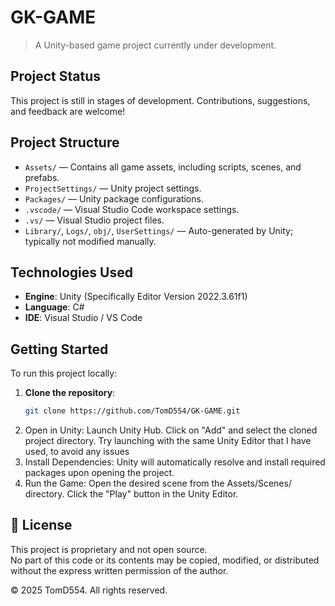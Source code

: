 # GK-GAME

>  A Unity-based game project currently under development.

## Project Status

This project is still in stages of development. Contributions, suggestions, and feedback are welcome!

##  Project Structure

- `Assets/` — Contains all game assets, including scripts, scenes, and prefabs.
- `ProjectSettings/` — Unity project settings.
- `Packages/` — Unity package configurations.
- `.vscode/` — Visual Studio Code workspace settings.
- `.vs/` — Visual Studio project files.
- `Library/`, `Logs/`, `obj/`, `UserSettings/` — Auto-generated by Unity; typically not modified manually.

##  Technologies Used

- **Engine**: Unity (Specifically Editor Version 2022.3.61f1)
- **Language**: C#
- **IDE**: Visual Studio / VS Code

##  Getting Started

To run this project locally:

1. **Clone the repository**:
   ```bash
   git clone https://github.com/TomD554/GK-GAME.git

2. Open in Unity:
	Launch Unity Hub.
	Click on "Add" and select the cloned project directory.
	Try launching with the same Unity Editor that I have used, to avoid any issues
3. Install Dependencies:
	Unity will automatically resolve and install required packages upon opening the project.
4. Run the Game:
	Open the desired scene from the Assets/Scenes/ directory.
	Click the "Play" button in the Unity Editor.

## 📄 License

This project is proprietary and not open source.  
No part of this code or its contents may be copied, modified, or distributed without the express written permission of the author.

© 2025 TomD554. All rights reserved.

